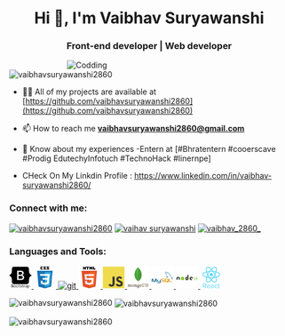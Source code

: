 <h1 align="center">Hi 👋, I'm Vaibhav Suryawanshi</h1>
<h3 align="center">Front-end developer | Web developer</h3>

<img align="right" alt="Codding" width="400" src="https://i.pinimg.com/originals/54/e3/7d/54e37d8074ebcde1d96c77d7b2a7f310.gif">

<p align="left"> <img src="https://komarev.com/ghpvc/?username=vaibhavsuryawanshi2860&label=Profile%20views&color=0e75b6&style=flat" alt="vaibhavsuryawanshi2860" /> </p>

- 👨‍💻 All of my projects are available at [https://github.com/vaibhavsuryawanshi2860](https://github.com/vaibhavsuryawanshi2860)

- 📫 How to reach me **vaibhavsuryawanshi2860@gmail.com**

- 📄 Know about my experiences -Entern at [#Bhratentern #cooerscave #Prodig EdutechyInfotuch #TechnoHack #Iinernpe]
- CHeck On My Linkdin Profile : https://www.linkedin.com/in/vaibhav-suryawanshi2860/

<h3 align="left">Connect with me:</h3>
<p align="left">
<a href="https://linkedin.com/in/vaibhavsuryawanshi2860" target="blank"><img align="center" src="https://raw.githubusercontent.com/rahuldkjain/github-profile-readme-generator/master/src/images/icons/Social/linked-in-alt.svg" alt="vaibhavsuryawanshi2860" height="30" width="40" /></a>
<a href="https://fb.com/vaihav suryawanshi" target="blank"><img align="center" src="https://raw.githubusercontent.com/rahuldkjain/github-profile-readme-generator/master/src/images/icons/Social/facebook.svg" alt="vaihav suryawanshi" height="30" width="40" /></a>
<a href="https://instagram.com/vaibhav_2860_" target="blank"><img align="center" src="https://raw.githubusercontent.com/rahuldkjain/github-profile-readme-generator/master/src/images/icons/Social/instagram.svg" alt="vaibhav_2860_" height="30" width="40" /></a>
</p>

<h3 align="left">Languages and Tools:</h3>
<p align="left"> <a href="https://getbootstrap.com" target="_blank" rel="noreferrer"> <img src="https://raw.githubusercontent.com/devicons/devicon/master/icons/bootstrap/bootstrap-plain-wordmark.svg" alt="bootstrap" width="40" height="40"/> </a> <a href="https://www.w3schools.com/css/" target="_blank" rel="noreferrer"> <img src="https://raw.githubusercontent.com/devicons/devicon/master/icons/css3/css3-original-wordmark.svg" alt="css3" width="40" height="40"/> </a> <a href="https://git-scm.com/" target="_blank" rel="noreferrer"> <img src="https://www.vectorlogo.zone/logos/git-scm/git-scm-icon.svg" alt="git" width="40" height="40"/> </a> <a href="https://www.w3.org/html/" target="_blank" rel="noreferrer"> <img src="https://raw.githubusercontent.com/devicons/devicon/master/icons/html5/html5-original-wordmark.svg" alt="html5" width="40" height="40"/> </a> <a href="https://developer.mozilla.org/en-US/docs/Web/JavaScript" target="_blank" rel="noreferrer"> <img src="https://raw.githubusercontent.com/devicons/devicon/master/icons/javascript/javascript-original.svg" alt="javascript" width="40" height="40"/> </a> <a href="https://www.mongodb.com/" target="_blank" rel="noreferrer"> <img src="https://raw.githubusercontent.com/devicons/devicon/master/icons/mongodb/mongodb-original-wordmark.svg" alt="mongodb" width="40" height="40"/> </a> <a href="https://www.mysql.com/" target="_blank" rel="noreferrer"> <img src="https://raw.githubusercontent.com/devicons/devicon/master/icons/mysql/mysql-original-wordmark.svg" alt="mysql" width="40" height="40"/> </a> <a href="https://nodejs.org" target="_blank" rel="noreferrer"> <img src="https://raw.githubusercontent.com/devicons/devicon/master/icons/nodejs/nodejs-original-wordmark.svg" alt="nodejs" width="40" height="40"/> </a> <a href="https://reactjs.org/" target="_blank" rel="noreferrer"> <img src="https://raw.githubusercontent.com/devicons/devicon/master/icons/react/react-original-wordmark.svg" alt="react" width="40" height="40"/> </a> </p>

<p><img align="left" src="https://github-readme-stats.vercel.app/api/top-langs?username=vaibhavsuryawanshi2860&show_icons=true&locale=en&layout=compact" alt="vaibhavsuryawanshi2860" /></p>

<p>&nbsp;<img align="center" src="https://github-readme-stats.vercel.app/api?username=vaibhavsuryawanshi2860&show_icons=true&locale=en" alt="vaibhavsuryawanshi2860" /></p>

<p><img align="center" src="https://github-readme-streak-stats.herokuapp.com/?user=vaibhavsuryawanshi2860&" alt="vaibhavsuryawanshi2860" /></p>

